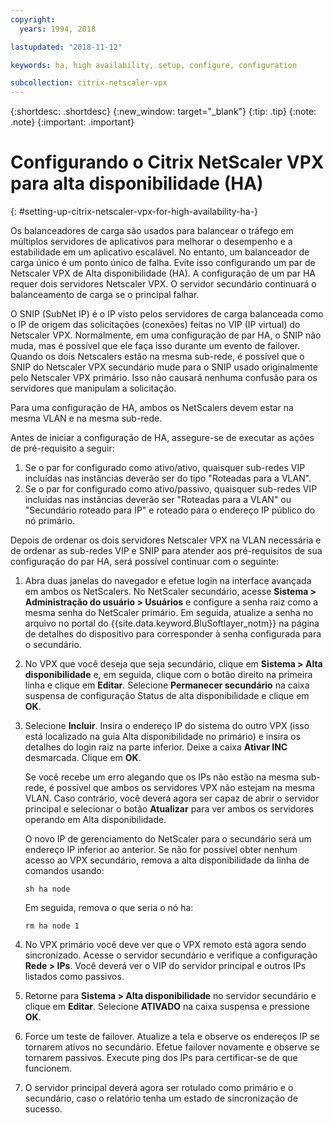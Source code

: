 ```yaml
---
copyright:
  years: 1994, 2018

lastupdated: "2018-11-12"

keywords: ha, high availability, setup, configure, configuration

subcollection: citrix-netscaler-vpx
---
```


{:shortdesc: .shortdesc}
{:new_window: target="_blank"}
{:tip: .tip}
{:note: .note}
{:important: .important}

# Configurando o Citrix NetScaler VPX para alta disponibilidade (HA)
{: #setting-up-citrix-netscaler-vpx-for-high-availability-ha-}

Os balanceadores de carga são usados para balancear o tráfego em múltiplos servidores de aplicativos para melhorar o desempenho e a estabilidade em um aplicativo escalável. No entanto, um balanceador de carga único é um ponto único de falha. Evite isso configurando um par de Netscaler VPX de Alta disponibilidade (HA). A configuração de um par HA requer dois servidores Netscaler VPX. O servidor secundário continuará o balanceamento de carga se o principal falhar.

O SNIP (SubNet IP) é o IP visto pelos servidores de carga balanceada como o IP de origem das solicitações (conexões) feitas no VIP (IP virtual) do Netscaler VPX. Normalmente, em uma configuração de par HA, o SNIP não muda, mas é possível que ele faça isso durante um evento de failover. Quando os dois Netscalers estão na mesma sub-rede, é possível que o SNIP do Netscaler VPX secundário mude para o SNIP usado originalmente pelo Netscaler VPX primário. Isso não causará nenhuma confusão para os servidores que manipulam a solicitação.

Para uma configuração de HA, ambos os NetScalers devem estar na mesma VLAN e na mesma sub-rede.

Antes de iniciar a configuração de HA, assegure-se de executar as ações de pré-requisito a seguir:

1. Se o par for configurado como ativo/ativo, quaisquer sub-redes VIP incluídas nas instâncias deverão ser do tipo "Roteadas para a VLAN".
2. Se o par for configurado como ativo/passivo, quaisquer sub-redes VIP incluídas nas instâncias deverão ser "Roteadas para a VLAN" ou "Secundário roteado para IP" e roteado para o endereço IP público do nó primário.

Depois de ordenar os dois servidores Netscaler VPX na VLAN necessária e de ordenar as sub-redes VIP e SNIP para atender aos pré-requisitos de sua configuração do par HA, será possível continuar com o seguinte:

1. Abra duas janelas do navegador e efetue login na interface avançada em ambos os NetScalers. No NetScaler secundário, acesse **Sistema > Administração do usuário > Usuários** e configure a senha raiz como a mesma senha do NetScaler primário. Em seguida, atualize a senha no arquivo no portal do {{site.data.keyword.BluSoftlayer_notm}} na página de detalhes do dispositivo para corresponder à senha configurada para o secundário.

2. No VPX que você deseja que seja secundário, clique em **Sistema > Alta disponibilidade** e, em seguida, clique com o botão direito na primeira linha e clique em **Editar**. Selecione **Permanecer secundário** na caixa suspensa de configuração Status de alta disponibilidade e clique em **OK**.

3. Selecione **Incluir**. Insira o endereço IP do sistema do outro VPX (isso está localizado na guia Alta disponibilidade no primário) e insira os detalhes do login raiz na parte inferior. Deixe a caixa **Ativar INC** desmarcada. Clique em **OK**.

	Se você recebe um erro alegando que os IPs não estão na mesma sub-rede, é possível que ambos os servidores VPX não estejam na mesma VLAN. Caso contrário, você deverá agora ser capaz de abrir o servidor principal e selecionar o botão **Atualizar** para ver ambos os servidores operando em Alta disponibilidade.

	O novo IP de gerenciamento do NetScaler para o secundário será um endereço IP inferior ao anterior. Se não for possível obter nenhum acesso ao VPX secundário, remova a alta disponibilidade da linha de comandos usando:

	`sh ha node`

	Em seguida, remova o que seria o nó ha:

	`rm ha node 1`

4. No VPX primário você deve ver que o VPX remoto está agora sendo sincronizado. Acesse o servidor secundário e verifique a configuração **Rede > IPs**. Você deverá ver o VIP do servidor principal e outros IPs listados como passivos.

6. Retorne para **Sistema > Alta disponibilidade** no servidor secundário e clique em **Editar**. Selecione **ATIVADO** na caixa suspensa e pressione **OK**.

7. Force um teste de failover. Atualize a tela e observe os endereços IP se tornarem ativos no secundário. Efetue failover novamente e observe se tornarem passivos. Execute ping dos IPs para certificar-se de que funcionem.

8. O servidor principal deverá agora ser rotulado como primário e o secundário, caso o relatório tenha um estado de sincronização de sucesso.
